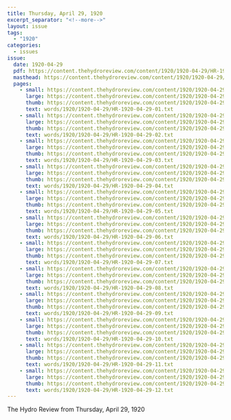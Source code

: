 ```yaml
---
title: Thursday, April 29, 1920
excerpt_separator: "<!--more-->"
layout: issue
tags:
  - "1920"
categories:
  - issues
issue:
  date: 1920-04-29
  pdf: https://content.thehydroreview.com/content/1920/1920-04-29/HR-1920-04-29.pdf
  masthead: https://content.thehydroreview.com/content/1920/1920-04-29/masthead/HR-1920-04-29.jpg
  pages:
    - small: https://content.thehydroreview.com/content/1920/1920-04-29/small/HR-1920-04-29-01.jpg
      large: https://content.thehydroreview.com/content/1920/1920-04-29/large/HR-1920-04-29-01.jpg
      thumb: https://content.thehydroreview.com/content/1920/1920-04-29/thumbnails/HR-1920-04-29-01.jpg
      text: words/1920/1920-04-29/HR-1920-04-29-01.txt
    - small: https://content.thehydroreview.com/content/1920/1920-04-29/small/HR-1920-04-29-02.jpg
      large: https://content.thehydroreview.com/content/1920/1920-04-29/large/HR-1920-04-29-02.jpg
      thumb: https://content.thehydroreview.com/content/1920/1920-04-29/thumbnails/HR-1920-04-29-02.jpg
      text: words/1920/1920-04-29/HR-1920-04-29-02.txt
    - small: https://content.thehydroreview.com/content/1920/1920-04-29/small/HR-1920-04-29-03.jpg
      large: https://content.thehydroreview.com/content/1920/1920-04-29/large/HR-1920-04-29-03.jpg
      thumb: https://content.thehydroreview.com/content/1920/1920-04-29/thumbnails/HR-1920-04-29-03.jpg
      text: words/1920/1920-04-29/HR-1920-04-29-03.txt
    - small: https://content.thehydroreview.com/content/1920/1920-04-29/small/HR-1920-04-29-04.jpg
      large: https://content.thehydroreview.com/content/1920/1920-04-29/large/HR-1920-04-29-04.jpg
      thumb: https://content.thehydroreview.com/content/1920/1920-04-29/thumbnails/HR-1920-04-29-04.jpg
      text: words/1920/1920-04-29/HR-1920-04-29-04.txt
    - small: https://content.thehydroreview.com/content/1920/1920-04-29/small/HR-1920-04-29-05.jpg
      large: https://content.thehydroreview.com/content/1920/1920-04-29/large/HR-1920-04-29-05.jpg
      thumb: https://content.thehydroreview.com/content/1920/1920-04-29/thumbnails/HR-1920-04-29-05.jpg
      text: words/1920/1920-04-29/HR-1920-04-29-05.txt
    - small: https://content.thehydroreview.com/content/1920/1920-04-29/small/HR-1920-04-29-06.jpg
      large: https://content.thehydroreview.com/content/1920/1920-04-29/large/HR-1920-04-29-06.jpg
      thumb: https://content.thehydroreview.com/content/1920/1920-04-29/thumbnails/HR-1920-04-29-06.jpg
      text: words/1920/1920-04-29/HR-1920-04-29-06.txt
    - small: https://content.thehydroreview.com/content/1920/1920-04-29/small/HR-1920-04-29-07.jpg
      large: https://content.thehydroreview.com/content/1920/1920-04-29/large/HR-1920-04-29-07.jpg
      thumb: https://content.thehydroreview.com/content/1920/1920-04-29/thumbnails/HR-1920-04-29-07.jpg
      text: words/1920/1920-04-29/HR-1920-04-29-07.txt
    - small: https://content.thehydroreview.com/content/1920/1920-04-29/small/HR-1920-04-29-08.jpg
      large: https://content.thehydroreview.com/content/1920/1920-04-29/large/HR-1920-04-29-08.jpg
      thumb: https://content.thehydroreview.com/content/1920/1920-04-29/thumbnails/HR-1920-04-29-08.jpg
      text: words/1920/1920-04-29/HR-1920-04-29-08.txt
    - small: https://content.thehydroreview.com/content/1920/1920-04-29/small/HR-1920-04-29-09.jpg
      large: https://content.thehydroreview.com/content/1920/1920-04-29/large/HR-1920-04-29-09.jpg
      thumb: https://content.thehydroreview.com/content/1920/1920-04-29/thumbnails/HR-1920-04-29-09.jpg
      text: words/1920/1920-04-29/HR-1920-04-29-09.txt
    - small: https://content.thehydroreview.com/content/1920/1920-04-29/small/HR-1920-04-29-10.jpg
      large: https://content.thehydroreview.com/content/1920/1920-04-29/large/HR-1920-04-29-10.jpg
      thumb: https://content.thehydroreview.com/content/1920/1920-04-29/thumbnails/HR-1920-04-29-10.jpg
      text: words/1920/1920-04-29/HR-1920-04-29-10.txt
    - small: https://content.thehydroreview.com/content/1920/1920-04-29/small/HR-1920-04-29-11.jpg
      large: https://content.thehydroreview.com/content/1920/1920-04-29/large/HR-1920-04-29-11.jpg
      thumb: https://content.thehydroreview.com/content/1920/1920-04-29/thumbnails/HR-1920-04-29-11.jpg
      text: words/1920/1920-04-29/HR-1920-04-29-11.txt
    - small: https://content.thehydroreview.com/content/1920/1920-04-29/small/HR-1920-04-29-12.jpg
      large: https://content.thehydroreview.com/content/1920/1920-04-29/large/HR-1920-04-29-12.jpg
      thumb: https://content.thehydroreview.com/content/1920/1920-04-29/thumbnails/HR-1920-04-29-12.jpg
      text: words/1920/1920-04-29/HR-1920-04-29-12.txt
---
```


The Hydro Review from Thursday, April 29, 1920

<!--more-->

